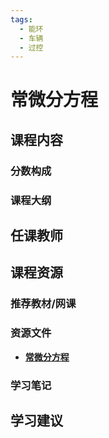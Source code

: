 ```yaml
---
tags:
  - 能环
  - 车辆
  - 过控
---
```


# 常微分方程

## 课程内容

### 分数构成

### 课程大纲

## 任课教师

## 课程资源

### 推荐教材/网课

### 资源文件

- [**常微分方程**](https://pan.baidu.com/s/1HOwpYU40GjXEC3t4QhV-rw?pwd=jtgb)

### 学习笔记

## 学习建议



